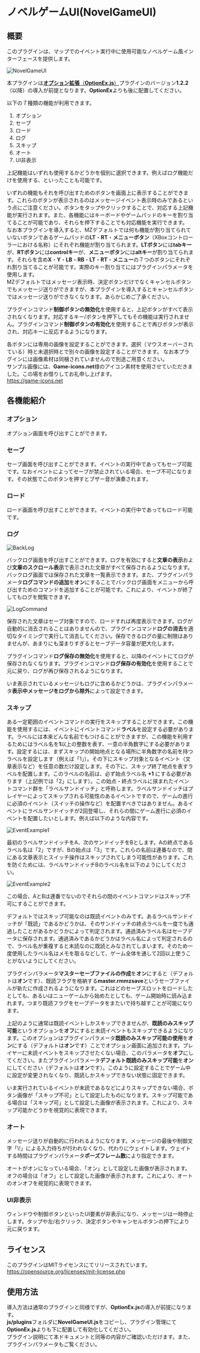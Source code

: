 # ノベルゲームUI(NovelGameUI)

## 概要
このプラグインは、マップでのイベント実行中に使用可能なノベルゲーム風インターフェースを提供します。

![NovelGameUI](https://github.com/nz-prism/RPG-Maker-MZ/blob/master/ReadmeImages/NovelGameUI1.png)

本プラグインは[**オプション拡張**（**OptionEx.js**）](https://github.com/nz-prism/RPG-Maker-MZ/tree/master/OptionEx)プラグインのバージョン**1.2.2**（以降）の導入が前提となります。**OptionEx**よりも後に配置してください。

以下の７種類の機能が利用できます。

1. オプション
1. セーブ
1. ロード
1. ログ
1. スキップ
1. オート
1. UI非表示

上記機能はいずれも使用するかどうかを個別に選択できます。例えばログ機能だけを使用する、といったことも可能です。

いずれの機能もそれを呼び出すためのボタンを画面上に表示することができます。これらのボタンが表示されるのはメッセージイベント表示時のみであるという点にご注意ください。ボタンをタップやクリックすることで、対応する上記機能が実行されます。また、各機能にはキーボードやゲームパッドのキーを割り当てることが可能であり、それらを押下することでも対応機能を実行できます。  
なお本プラグインを導入すると、MZデフォルトでは何も機能が割り当てられていないボタンであるゲームパッドの**LT**・**RT**・**メニューボタン**（XBoxコントローラーにおける名称）にそれぞれ機能が割り当てられます。**LTボタン**には**tabキー**が、**RTボタン**には**controlキー**が、**メニューボタン**には**altキー**が割り当てられます。それらを含め**X**・**Y**・**LB**・**RB**・**LT**・**RT**・**メニュー**の７つのボタンにそれぞれ割り当てることが可能です。実際のキー割り当てにはプラグインパラメータを使用します。  
MZデフォルトではメッセージ表示時、決定ボタンだけでなくキャンセルボタンでもメッセージ送りができますが、本プラグインを導入するとキャンセルボタンではメッセージ送りができなくなります。あらかじめご了承ください。

プラグインコマンド**制御ボタンの無効化**を使用すると、上記ボタンがすべて表示されなくなります。対応するキー/ボタンを押下してもその機能は実行されません。プラグインコマンド**制御ボタンの有効化**を使用することで再びボタンが表示され、対応キーに反応するようになります。

各ボタンには専用の画像を設定することができます。選択（マウスオーバーされている）時と未選択時とで別々の画像を設定することができます。
なお本プラグインには画像素材は同梱されていませんので別途ご用意ください。  
サンプル画像には、**Game-icons.net**様のアイコン素材を使用させていただきました。この場をお借りしてお礼申し上げます。  
https://game-icons.net


## 各機能紹介

### オプション
オプション画面を呼び出すことができます。


### セーブ
セーブ画面を呼び出すことができます。イベントの実行中であってもセーブ可能です。なおイベントによってセーブが禁止されている場合、セーブ不可になります。その状態でこのボタンを押すとブザー音が演奏されます。


### ロード
ロード画面を呼び出すことができます。イベントの実行中であってもロード可能です。


### ログ

![BackLog](https://github.com/nz-prism/RPG-Maker-MZ/blob/master/ReadmeImages/NovelGameUI2.png)

バックログ画面を呼び出すことができます。ログを有効にすると**文章の表示**および**文章のスクロール表示**で表示された文章がすべて保存されるようになります。バックログ画面では保存された文章を一覧表示できます。また、プラグインパラメータ**ログコマンドの追加**を**オン**にすることでバックログ画面をメニューから呼び出すためのコマンドを追加することが可能です。これにより、イベントが終了してもログを閲覧できます。

![LogCommand](https://github.com/nz-prism/RPG-Maker-MZ/blob/master/ReadmeImages/NovelGameUI3.png)

保存された文章はセーブ対象ですので、ロードすれば再度表示できます。ログが自動的に消去されることはありませんので、プラグインコマンド**ログの消去**を適切なタイミングで実行して消去してください。保存できるログの量に制限はありませんが、あまりにも溜まりすぎるとセーブデータ容量が肥大化します。

プラグインコマンド**ログ保存の無効化**を使用すると、以降のイベントにてログが保存されなくなります。プラグインコマンド**ログ保存の有効化**を使用することで元に戻り、ログが再び保存されるようになります。

いま表示されているメッセージもログに含めるかどうかは、プラグインパラメータ**表示中メッセージをログから除外**によって設定できます。


### スキップ
ある一定範囲のイベントコマンドの実行をスキップすることができます。この機能を使用するには、イベントにイベントコマンド**ラベル**を設定する必要があります。ラベルには本来どんな名前でもつけることができますが、この機能を利用するためにはラベル名を**1**以上の整数を表す、一意の半角数字にする必要があります。設定するには、まずスキップの開始地点となる場所に半角数字の名前を持つラベルを設定します（例えば「1」）。その下にスキップ対象となるイベント（文章表示など）を任意の数だけ設定します。その下に、スキップ終了地点を表すラベルを配置します。このラベルの名前は、必ず始点ラベル名 **+1** にする必要があります（上記例では「2」にします）。この始点・終点ラベルに挟まれたイベントコマンド群を「ラベルサンドイッチ」と呼称します。ラベルサンドイッチはプレイヤーによってスキップされる可能性のあるイベントですので、ゲームの進行に必須のイベント（スイッチの操作など）を配置すべきではありません。あるイベントにラベルサンドイッチが2回登場し、それらの間にゲーム進行に必須のイベントを配置したいとします。例えば以下のような内容です。

![EventExample1](https://github.com/nz-prism/RPG-Maker-MZ/blob/master/ReadmeImages/NovelGameUI4.png)

最初のラベルサンドイッチをA、次のサンドイッチをBとします。Aの終点であるラベル名は「2」ですが、Bの始点は「3」です。これらの名前は連番なので、間にある文章表示とスイッチ操作はスキップされてしまう可能性があります。これを防ぐためには、ラベルサンドイッチBのラベル名を以下のようにしてください。

![EventExample2](https://github.com/nz-prism/RPG-Maker-MZ/blob/master/ReadmeImages/NovelGameUI5.png)

この場合、AとBは連番でないのでそれらの間のイベントコマンドはスキップ不可にすることができます。

デフォルトではスキップ可能なのは既読イベントのみです。あるラベルサンドイッチが「既読」であるかどうかは、そのサンドイッチの終点ラベルを一度でも通過したことがあるかどうかによって判定されます。通過済みラベル名はセーブデータに保存されます。通過済みであるかどうかはラベル名によって判定されるので、ラベル名が重複すると未読なのに既読とみなされてしまいます。そのため一度使用したラベル名はメモを取るなどして、ゲーム全体を通して2回以上使うことがないようにしてください。

プラグインパラメータ**マスターセーブファイルの作成**を**オン**にすると（デフォルトは**オン**です）、既読フラグを格納する**master.rmmzsave**というセーブファイルが新たに作成されるようになります。これはどのセーブスロットをロードしたとしても、あるいはニューゲームから始めたとしても、ゲーム開始時に読み込まれます。つまり既読フラグをセーブデータをまたいで持ち越すことが可能になります。

上記のように通常は既読イベントしかスキップできませんが、**既読のみスキップ可能**というオプションを**オフ**にすると未読イベントもスキップできるようになります。このオプションはプラグインパラメータ**既読のみスキップ可能の使用**を**オン**にする（デフォルトは**オン**です）ことでオプション画面に追加されます。プレイヤーに未読イベントをスキップさせたくない場合、このパラメータを**オフ**にしてください。またプラグインパラメータ**デフォルト既読のみスキップ可能**を**オン**にしてください（デフォルトは**オン**です）。このように設定することでゲーム中に設定が変更されなくなり、既読しかスキップできない状態に固定できます。

いま実行されているイベントが未読であるなどによりスキップできない場合、ボタン画像が「スキップ不可」として設定したものになります。スキップ可能である場合は「スキップ可」として設定した画像が表示されます。これにより、スキップ可能かどうかを視覚的に表現できます。


### オート
メッセージ送りが自動的に行われるようになります。メッセージの最後や制御文字「\\!」による入力待ちが行われなくなり、代わりにウェイトします。ウェイトする時間はプラグインパラメータ**ポーズフレーム数**により指定できます。

オートがオンになっている場合、「オン」として設定した画像が表示されます。オフの場合は「オフ」として設定した画像が表示されます。これにより、オートのオンオフを視覚的に表現できます。


### UI非表示
ウィンドウや制御ボタンといったUI要素が非表示になり、メッセージは一時停止します。タップや左/右クリック、決定ボタンやキャンセルボタンの押下により元に戻ります。


## ライセンス
このプラグインはMITライセンスにてリリースされています。  
https://opensource.org/licenses/mit-license.php


## 使用方法
導入方法は通常のプラグインと同様ですが、**OptionEx.js**の導入が前提になります。  
**js/plugins**フォルダに**NovelGameUI.js**をコピーし、プラグイン管理にて**OptionEx.js**よりも下に配置して有効化してください。  
プラグイン説明にて本ドキュメントと同等の内容がご確認いただけます。また、プラグインパラメータもご覧ください。